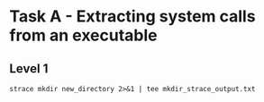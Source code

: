 # Task A - Extracting system calls from an executable
## Level 1

```
strace mkdir new_directory 2>&1 | tee mkdir_strace_output.txt
```
